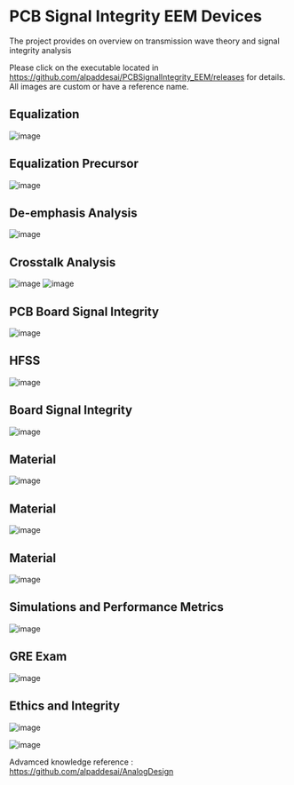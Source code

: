# PCB Signal Integrity EEM Devices

The project provides on overview on transmission wave theory and signal integrity analysis

Please click on the executable located in https://github.com/alpaddesai/PCBSignalIntegrity_EEM/releases for details. 
All images are custom or have a reference name.

## Equalization 
![image](Equalization.png)

## Equalization Precursor 
![image](EqualizationPrecursor.png)

## De-emphasis Analysis
![image](DeemphasisAnalysis.png)

## Crosstalk Analysis
![image](CrosstalkAnalysis.png)
![image](crosstalk_analysis.jpg)

## PCB Board Signal Integrity
![image](PCBBoardSI.png)

## HFSS
![image](HFSS.png)

## Board Signal Integrity
![image](BoardSI.png)

## Material
![image](RogersICorp.JPG)

## Material 
![image](RogersIICorp.JPG)

## Material
![image](RogersIIICorp.JPG)

## Simulations and Performance Metrics
![image](SimulationsPerformanceMetrics.jpg)


## GRE Exam
![image](GeneralTestScores.jpg)



## Ethics and Integrity
![image](EthicsandExcellence.png)

![image](USCopyrightCertificate.png)

Advamced knowledge reference : https://github.com/alpaddesai/AnalogDesign
